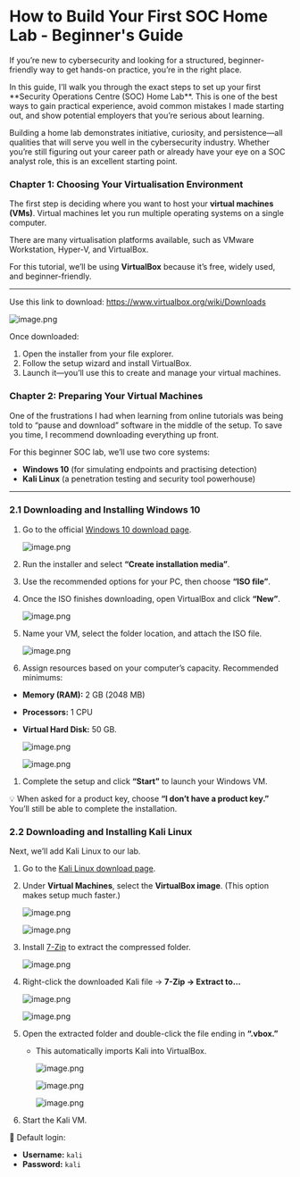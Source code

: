 # How to Build Your First SOC Home Lab - Beginner's Guide
<p> If you’re new to cybersecurity and looking for a structured, beginner-friendly way to get hands-on practice, you’re in the right place.</p>

<p> In this guide, I’ll walk you through the exact steps to set up your first **Security Operations Centre (SOC) Home Lab**. This is one of the best ways to gain practical experience, avoid common mistakes I made starting out, and show potential employers that you’re serious about learning. </p>

<p> Building a home lab demonstrates initiative, curiosity, and persistence—all qualities that will serve you well in the cybersecurity industry. Whether you’re still figuring out your career path or already have your eye on a SOC analyst role, this is an excellent starting point.</p>

### Chapter 1: Choosing Your Virtualisation Environment

The first step is deciding where you want to host your **virtual machines (VMs)**. Virtual machines let you run multiple operating systems on a single computer.

There are many virtualisation platforms available, such as VMware Workstation, Hyper-V, and VirtualBox.

For this tutorial, we’ll be using **VirtualBox** because it’s free, widely used, and beginner-friendly.

---

Use this link to download: https://www.virtualbox.org/wiki/Downloads

![image.png](attachment:739f83b2-4aa5-41ba-8373-58b9f9eb026b:image.png)

Once downloaded:

1. Open the installer from your file explorer.
2. Follow the setup wizard and install VirtualBox.
3. Launch it—you’ll use this to create and manage your virtual machines.

### Chapter 2: Preparing Your Virtual Machines

One of the frustrations I had when learning from online tutorials was being told to “pause and download” software in the middle of the setup. To save you time, I recommend downloading everything up front.

For this beginner SOC lab, we’ll use two core systems:

- **Windows 10** (for simulating endpoints and practising detection)
- **Kali Linux** (a penetration testing and security tool powerhouse)

---

### 2.1 Downloading and Installing Windows 10

1. Go to the official [Windows 10 download page](https://www.microsoft.com/en-us/software-download/windows10).
    
    ![image.png](attachment:3021ea36-267e-419d-87d7-07c9b360d75a:image.png)
    
2. Run the installer and select **“Create installation media”**.
3. Use the recommended options for your PC, then choose **“ISO file”**.
4. Once the ISO finishes downloading, open VirtualBox and click **“New”**.
    
    ![image.png](attachment:99271e95-2e9c-4646-b222-ece3ee58e6c6:image.png)
    
5. Name your VM, select the folder location, and attach the ISO file.
    
    ![image.png](attachment:ed51cd5d-d8b1-4bda-bd3c-00d4b2788cce:image.png)
    
6. Assign resources based on your computer’s capacity. Recommended minimums:
- **Memory (RAM):** 2 GB (2048 MB)
- **Processors:** 1 CPU
- **Virtual Hard Disk:** 50 GB.
    
    ![image.png](attachment:6b84dc57-2f0c-4a26-903b-7567d7383162:image.png)
    
    ![image.png](attachment:cd274ed7-e9ad-45f5-88fe-ba71d84fda7b:image.png)
    
1. Complete the setup and click **“Start”** to launch your Windows VM.

💡 When asked for a product key, choose **“I don’t have a product key.”** You’ll still be able to complete the installation.

### 2.2 Downloading and Installing Kali Linux

Next, we’ll add Kali Linux to our lab.

1. Go to the [Kali Linux download page](https://www.kali.org/get-kali/).
2. Under **Virtual Machines**, select the **VirtualBox image**. (This option makes setup much faster.)
    
    ![image.png](attachment:b85f91c1-ea87-4e3a-9cae-06f2a01ef38a:image.png)
    
    ![image.png](attachment:28b0e213-648e-4655-8952-8a086bd1ade1:image.png)
    
3. Install [7-Zip](https://www.7-zip.org/download.html) to extract the compressed folder.
    
    ![image.png](attachment:ffc75f6c-d8ba-459f-8429-0b2d61a9dc25:image.png)
    
4. Right-click the downloaded Kali file → **7-Zip → Extract to…**
    
    ![image.png](attachment:b12fed4b-7822-4e62-b311-e90c4daeb70f:image.png)
    
    ![image.png](attachment:382ef365-7b4b-4585-ba03-c32fcd2fd978:image.png)
    
5. Open the extracted folder and double-click the file ending in **“.vbox.”**
    - This automatically imports Kali into VirtualBox.
        
        ![image.png](attachment:796d1256-9926-4bb0-ba84-a7899ce7fba8:image.png)
        
        ![image.png](attachment:d9215dcb-8107-4634-9762-30672dc390f8:image.png)
        
        ![image.png](attachment:97c70dd2-5e7a-4780-9006-52f7fe39767e:image.png)
        
6. Start the Kali VM.

🔑 Default login:

- **Username:** `kali`
- **Password:** `kali`
